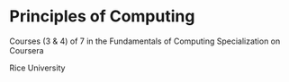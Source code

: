 <h1>Principles of Computing</h1>

Courses (3 & 4) of 7 in the Fundamentals of Computing Specialization on Coursera

Rice University
